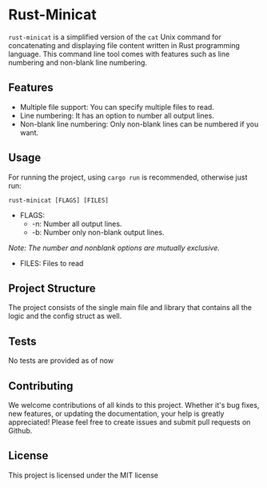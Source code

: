 # Rust-Minicat

`rust-minicat` is a simplified version of the `cat` Unix command for concatenating and displaying file content written in Rust programming language. This command line tool comes with features such as line numbering and non-blank line numbering.

## Features

- Multiple file support: You can specify multiple files to read.
- Line numbering: It has an option to number all output lines.
- Non-blank line numbering: Only non-blank lines can be numbered if you want.

## Usage
For running the project, using `cargo run` is recommended, otherwise just run:
```shell
rust-minicat [FLAGS] [FILES]
```
 - FLAGS:
   - -n: Number all output lines.
   - -b: Number only non-blank output lines.
 
<i>Note: The number and nonblank options are mutually exclusive.</i>
 - FILES: Files to read

## Project Structure
The project consists of the single main file and library that contains all the logic and the config struct as well.

## Tests
No tests are provided as of now

## Contributing
We welcome contributions of all kinds to this project. Whether it's bug fixes, new features, or updating the documentation, your help is greatly appreciated!
Please feel free to create issues and submit pull requests on Github.

## License
This project is licensed under the MIT license
